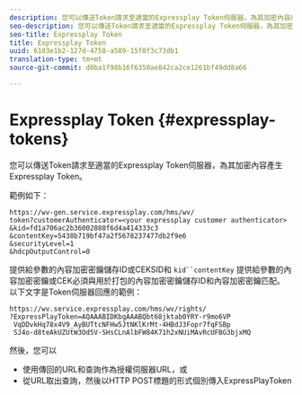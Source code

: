```yaml
---
description: 您可以傳送Token請求至適當的Expressplay Token伺服器，為其加密內容產生Expressplay Token。
seo-description: 您可以傳送Token請求至適當的Expressplay Token伺服器，為其加密內容產生Expressplay Token。
seo-title: Expressplay Token
title: Expressplay Token
uuid: 6103e1b2-127d-4758-a589-15f0f3c73db1
translation-type: tm+mt
source-git-commit: d0ba1f98b16f6350ae842ca2ce1261bf49dd8a66

---
```



# Expressplay Token {#expressplay-tokens}

您可以傳送Token請求至適當的Expressplay Token伺服器，為其加密內容產生Expressplay Token。

範例如下：

```
https://wv-gen.service.expressplay.com/hms/wv/
token?customerAuthenticator=<your expressplay customer authenticator>
&kid=fd1a706ac2b36002888f6d4a414333c3
&contentKey=5438b719bf47a2f5678237477db2f9e6
&securityLevel=1
&hdcpOutputControl=0
```

提供給參數的內容加密密鑰儲存ID或CEKSID和 `kid``contentKey` 提供給參數的內容加密密鑰或CEK必須與用於打包的內容加密密鑰儲存ID和內容加密密鑰匹配。 以下文字是Token伺服器回應的範例：

```
https://wv.service.expressplay.com/hms/wv/rights/
?ExpressPlayToken=AQAAABIDKbgAAABQbt68jktab0YRY-r9mo6VP
 VqDDvkHq78x4V9_AyBUTtcNFHw5JtNKlKrMt-4HBdJ3Fopr7fqFSBp
 SJ4o-d8teAkUZUtW3Od5V-SHsCLnAlbFW84K71h2xNUiMAvRcUFBG3bjxMQ
```

然後，您可以

* 使用傳回的URL和查詢作為授權伺服器URL，或
* 從URL取出查詢，然後以HTTP POST標題的形式個別傳入ExpressPlayToken